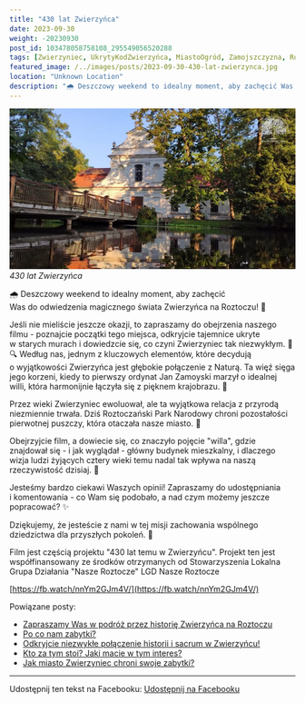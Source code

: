 ```yaml
---
title: "430 lat Zwierzyńca"
date: 2023-09-30
weight: -20230930
post_id: 103478058758108_295549056520288
tags: [Zwierzyniec, UkrytyKodZwierzyńca, MiastoOgród, Zamojszczyzna, Roztocze, Lubelskie, villarestituta, turystyka, dziedzictwo, zabytki, krajobrazy, TajemnicePrzeszłości, PodróżeWczasie, MagiczneMiejsce]
featured_image: /../images/posts/2023-09-30-430-lat-zwierzynca.jpg
location: "Unknown Location"
description: "🌧️ Deszczowy weekend to idealny moment, aby zachęcić Was do odwiedzenia magicznego świata Zwierzyńca na Roztoczu! 🏰..."
---
```


![430 lat Zwierzyńca](/images/posts/2023-09-30-430-lat-zwierzynca.jpg)
*430 lat Zwierzyńca*

🌧️ Deszczowy weekend to idealny moment, aby zachęcić Was do odwiedzenia magicznego świata Zwierzyńca na Roztoczu! 🏰

Jeśli nie mieliście jeszcze okazji, to zapraszamy do obejrzenia naszego filmu - poznajcie początki tego miejsca, odkryjcie tajemnice ukryte w starych murach i dowiedzcie się, co czyni Zwierzyniec tak niezwykłym. 📜🔍
Według nas, jednym z kluczowych elementów, które decydują o wyjątkowości Zwierzyńca jest głębokie połączenie z Naturą. Ta więź sięga jego korzeni, kiedy to pierwszy ordynat Jan Zamoyski marzył o idealnej willi, która harmonijnie łączyła się z pięknem krajobrazu. 🌳

Przez wieki Zwierzyniec ewoluował, ale ta wyjątkowa relacja z przyrodą niezmiennie trwała. Dziś Roztoczański Park Narodowy chroni pozostałości pierwotnej puszczy, która otaczała nasze miasto. 🌿

Obejrzyjcie film, a dowiecie się, co znaczyło pojęcie "willa", gdzie znajdował się - i jak wyglądał - główny budynek mieszkalny, i dlaczego wizja ludzi żyjących cztery wieki temu nadal tak wpływa na naszą rzeczywistość dzisiaj. 🏡

Jesteśmy bardzo ciekawi Waszych opinii! Zapraszamy do udostępniania i komentowania - co Wam się podobało, a nad czym możemy jeszcze popracować? ✨

Dziękujemy, że jesteście z nami w tej misji zachowania wspólnego dziedzictwa dla przyszłych pokoleń. 🌟

Film jest częścią projektu "430 lat temu w Zwierzyńcu".
Projekt ten jest współfinansowany ze środków otrzymanych od Stowarzyszenia Lokalna Grupa Działania "Nasze Roztocze" LGD Nasze Roztocze



[https://fb.watch/nnYm2GJm4V/](https://fb.watch/nnYm2GJm4V/)

Powiązane posty:
- [Zapraszamy Was w podróż przez historię Zwierzyńca na Roztoczu](/posts/zapraszamy-was-w-podroz-przez-historie-zwierzynca)
- [Po co nam zabytki?](/posts/po-co-nam-zabytki)
- [Odkryjcie niezwykłe połączenie historii i sacrum w Zwierzyńcu!](/posts/odkryjcie-niezwykle-polaczenie-historii-i-sacrum)
- [Kto za tym stoi? Jaki macie w tym interes?](/posts/kto-za-tym-stoi-jaki-macie-w-tym-interes)
- [Jak miasto Zwierzyniec chroni swoje zabytki?](/posts/jak-miasto-zwierzyniec-chroni-swoje-zabytki)


---

Udostępnij ten tekst na Facebooku:
[Udostępnij na Facebooku](https://www.facebook.com/sharer/sharer.php?u=https://stowarzyszeniewachniewskiej.pl/posts/430-lat-zwierzynca)

<script type="application/ld+json">
{
  "@context": "https://schema.org",
  "@type": "BlogPosting",
  "headline": "430 lat Zwierzyńca",
  "datePublished": "2023-09-30",
  "dateModified": "2023-09-30",
  "author": {
    "@type": "Organization",
    "name": "Stowarzyszenie im. Aleksandry Wachniewskiej"
  },
  "publisher": {
    "@type": "Organization",
    "name": "Stowarzyszenie im. Aleksandry Wachniewskiej",
    "logo": {
      "@type": "ImageObject",
      "url": "https://stowarzyszeniewachniewskiej.pl/images/logo/logo.svg"
    }
  },
  "mainEntityOfPage": {
    "@type": "WebPage",
    "@id": "https://stowarzyszeniewachniewskiej.pl/posts/430-lat-zwierzynca"
  },
  "image": {
    "@type": "ImageObject",
    "url": "https://stowarzyszeniewachniewskiej.pl//images/posts/2023-09-30-430-lat-zwierzynca.jpg"
  },
  "articleSection": "Dziedzictwo Kulturowe i Zabytki",
  "keywords": "[Zwierzyniec, UkrytyKodZwierzyńca, MiastoOgród, Zamojszczyzna, Roztocze, Lubelskie, villarestituta, turystyka, dziedzictwo, zabytki, krajobrazy, TajemnicePrzeszłości, PodróżeWczasie, MagiczneMiejsce]",
  "wordCount": 212,
  "articleBody": "🌧️ Deszczowy weekend to idealny moment, aby zachęcić Was do odwiedzenia magicznego świata Zwierzyńca na Roztoczu! 🏰\n\nJeśli nie mieliście jeszcze okazji, to zapraszamy do obejrzenia naszego filmu - poznajcie początki tego miejsca, odkryjcie tajemnice ukryte w starych murach i dowiedzcie się, co czyni Zwierzyniec tak niezwykłym. 📜🔍\nWedług nas, jednym z kluczowych elementów, które decydują o wyjątkowości Zwierzyńca jest głębokie połączenie z Naturą. Ta więź sięga jego korzeni, kiedy to pierwszy ordynat Jan Zamoyski marzył o idealnej willi, która harmonijnie łączyła się z pięknem krajobrazu. 🌳\n\nPrzez wieki Zwierzyniec ewoluował, ale ta wyjątkowa relacja z przyrodą niezmiennie trwała. Dziś Roztoczański Park Narodowy chroni pozostałości pierwotnej puszczy, która otaczała nasze miasto. 🌿\n\nObejrzyjcie film, a dowiecie się, co znaczyło pojęcie \"willa\", gdzie znajdował się - i jak wyglądał - główny budynek mieszkalny, i dlaczego wizja ludzi żyjących cztery wieki temu nadal tak wpływa na naszą rzeczywistość dzisiaj. 🏡\n\nJesteśmy bardzo ciekawi Waszych opinii! Zapraszamy do udostępniania i komentowania - co Wam się podobało, a nad czym możemy jeszcze popracować? ✨\n\nDziękujemy, że jesteście z nami w tej misji zachowania wspólnego dziedzictwa dla przyszłych pokoleń. 🌟\n\nFilm jest częścią projektu \"430 lat temu w Zwierzyńcu\".\nProjekt ten jest współfinansowany ze środków otrzymanych od Stowarzyszenia Lokalna Grupa Działania \"Nasze Roztocze\" LGD Nasze Roztocze\n\n\n\n[https://fb.watch/nnYm2GJm4V/](https://fb.watch/nnYm2GJm4V/)",
  "description": "🌧️ Deszczowy weekend to idealny moment, aby zachęcić Was do odwiedzenia magicznego świata Zwierzyńca na Roztoczu! 🏰...",
  "copyrightHolder": null
}
</script>
<script type="application/ld+json">
{
  "@context": "https://schema.org",
  "@type": "BreadcrumbList",
  "itemListElement": [
    {
      "@type": "ListItem",
      "position": 1,
      "name": "Home",
      "item": "https://stowarzyszeniewachniewskiej.pl"
    },
    {
      "@type": "ListItem",
      "position": 2,
      "name": "posts",
      "item": "https://stowarzyszeniewachniewskiej.pl/posts"
    },
    {
      "@type": "ListItem",
      "position": 3,
      "name": "430 lat Zwierzyńca",
      "item": "https://stowarzyszeniewachniewskiej.pl/posts/430-lat-zwierzynca"
    }
  ]
}
</script>
